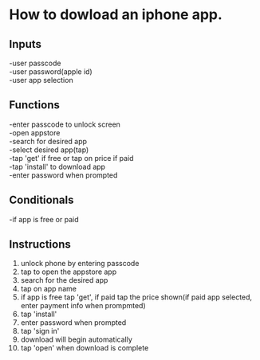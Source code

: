 # How to dowload an iphone app.

## Inputs
  -user passcode<br>
  -user password(apple id)<br>
  -user app selection
  
## Functions
  -enter passcode to unlock screen<br>
  -open appstore<br>
  -search for desired app<br>
  -select desired app(tap)<br>
  -tap 'get' if free or tap on price if paid<br>
  -tap 'install' to download app<br>
  -enter password when prompted
  
## Conditionals
  -if app is free or paid 
 
 ## Instructions
 1. unlock phone by entering passcode
 2. tap to open the appstore app
 3. search for the desired app
 4. tap on app name 
 5. if app is free tap 'get', if paid tap the price shown(if paid app selected, enter payment info when prompmted)
 6. tap 'install'
 7. enter password when prompted
 8. tap 'sign in'
 9. download will begin automatically
 10. tap 'open' when download is complete 
  
  


